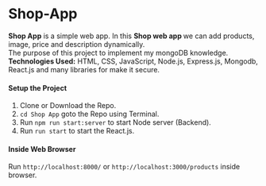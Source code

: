 # Shop-App
<b>Shop App</b> is a simple web app. In this <b>Shop web app </b> we can add products, image, price and description dynamically.<br>The purpose of this project to implement my mongoDB knowledge.<br>
**Technologies Used:** HTML, CSS, JavaScript, Node.js, Express.js, Mongodb, React.js and many libraries for make it secure.<br>
#### Setup the Project
1. Clone or Download the Repo.
2. `cd Shop App` goto the Repo using Terminal.
3. Run `npm run start:server` to start Node server (Backend).
4. Run `run start` to start the React.js.
#### Inside Web Browser
 Run `http://localhost:8000/` or `http://localhost:3000/products` inside browser.
